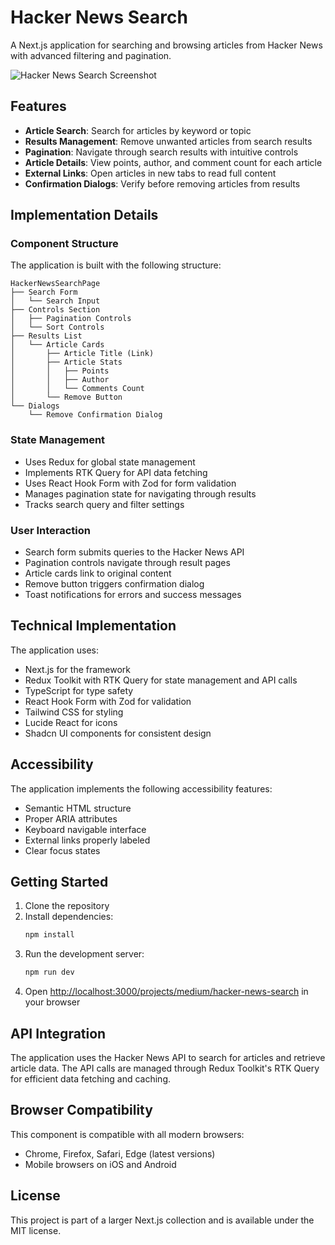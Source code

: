 # Hacker News Search

A Next.js application for searching and browsing articles from Hacker News with advanced filtering and pagination.

![Hacker News Search Screenshot](https://ik.imagekit.io/nagoevid/nextjs-projects/hacker-news-search.png?updatedAt=1748975560561)

## Features

- **Article Search**: Search for articles by keyword or topic
- **Results Management**: Remove unwanted articles from search results
- **Pagination**: Navigate through search results with intuitive controls
- **Article Details**: View points, author, and comment count for each article
- **External Links**: Open articles in new tabs to read full content
- **Confirmation Dialogs**: Verify before removing articles from results

## Implementation Details

### Component Structure

The application is built with the following structure:

```
HackerNewsSearchPage
├── Search Form
│   └── Search Input
├── Controls Section
│   ├── Pagination Controls
│   └── Sort Controls
├── Results List
│   └── Article Cards
│       ├── Article Title (Link)
│       ├── Article Stats
│       │   ├── Points
│       │   ├── Author
│       │   └── Comments Count
│       └── Remove Button
└── Dialogs
    └── Remove Confirmation Dialog
```

### State Management

- Uses Redux for global state management
- Implements RTK Query for API data fetching
- Uses React Hook Form with Zod for form validation
- Manages pagination state for navigating through results
- Tracks search query and filter settings

### User Interaction

- Search form submits queries to the Hacker News API
- Pagination controls navigate through result pages
- Article cards link to original content
- Remove button triggers confirmation dialog
- Toast notifications for errors and success messages

## Technical Implementation

The application uses:

- Next.js for the framework
- Redux Toolkit with RTK Query for state management and API calls
- TypeScript for type safety
- React Hook Form with Zod for validation
- Tailwind CSS for styling
- Lucide React for icons
- Shadcn UI components for consistent design

## Accessibility

The application implements the following accessibility features:

- Semantic HTML structure
- Proper ARIA attributes
- Keyboard navigable interface
- External links properly labeled
- Clear focus states

## Getting Started

1. Clone the repository
2. Install dependencies:
   ```bash
   npm install
   ```
3. Run the development server:
   ```bash
   npm run dev
   ```
4. Open [http://localhost:3000/projects/medium/hacker-news-search](http://localhost:3000/projects/medium/hacker-news-search) in your browser

## API Integration

The application uses the Hacker News API to search for articles and retrieve article data. The API calls are managed through Redux Toolkit's RTK Query for efficient data fetching and caching.

## Browser Compatibility

This component is compatible with all modern browsers:

- Chrome, Firefox, Safari, Edge (latest versions)
- Mobile browsers on iOS and Android

## License

This project is part of a larger Next.js collection and is available under the MIT license. 